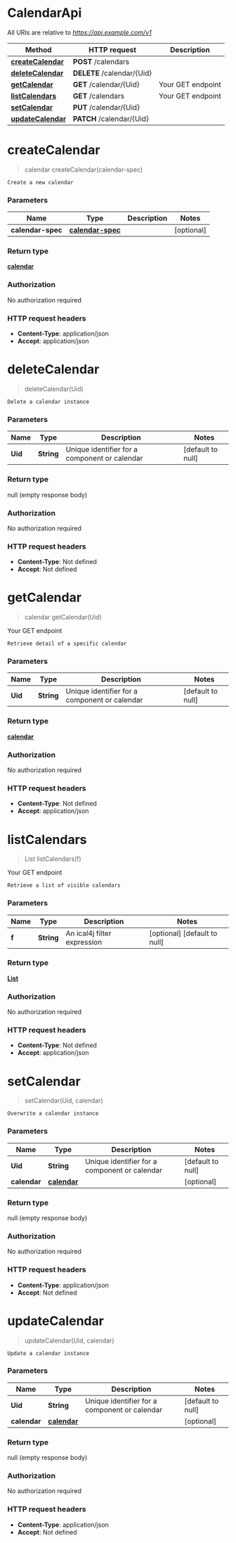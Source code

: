 # CalendarApi

All URIs are relative to *https://api.example.com/v1*

Method | HTTP request | Description
------------- | ------------- | -------------
[**createCalendar**](CalendarApi.md#createCalendar) | **POST** /calendars | 
[**deleteCalendar**](CalendarApi.md#deleteCalendar) | **DELETE** /calendar/{Uid} | 
[**getCalendar**](CalendarApi.md#getCalendar) | **GET** /calendar/{Uid} | Your GET endpoint
[**listCalendars**](CalendarApi.md#listCalendars) | **GET** /calendars | Your GET endpoint
[**setCalendar**](CalendarApi.md#setCalendar) | **PUT** /calendar/{Uid} | 
[**updateCalendar**](CalendarApi.md#updateCalendar) | **PATCH** /calendar/{Uid} | 


<a name="createCalendar"></a>
# **createCalendar**
> calendar createCalendar(calendar-spec)



    Create a new calendar

### Parameters

Name | Type | Description  | Notes
------------- | ------------- | ------------- | -------------
 **calendar-spec** | [**calendar-spec**](../Models/calendar-spec.md)|  | [optional]

### Return type

[**calendar**](../Models/calendar.md)

### Authorization

No authorization required

### HTTP request headers

- **Content-Type**: application/json
- **Accept**: application/json

<a name="deleteCalendar"></a>
# **deleteCalendar**
> deleteCalendar(Uid)



    Delete a calendar instance

### Parameters

Name | Type | Description  | Notes
------------- | ------------- | ------------- | -------------
 **Uid** | **String**| Unique identifier for a component or calendar | [default to null]

### Return type

null (empty response body)

### Authorization

No authorization required

### HTTP request headers

- **Content-Type**: Not defined
- **Accept**: Not defined

<a name="getCalendar"></a>
# **getCalendar**
> calendar getCalendar(Uid)

Your GET endpoint

    Retrieve detail of a specific calendar

### Parameters

Name | Type | Description  | Notes
------------- | ------------- | ------------- | -------------
 **Uid** | **String**| Unique identifier for a component or calendar | [default to null]

### Return type

[**calendar**](../Models/calendar.md)

### Authorization

No authorization required

### HTTP request headers

- **Content-Type**: Not defined
- **Accept**: application/json

<a name="listCalendars"></a>
# **listCalendars**
> List listCalendars(f)

Your GET endpoint

    Retrieve a list of visible calendars

### Parameters

Name | Type | Description  | Notes
------------- | ------------- | ------------- | -------------
 **f** | **String**| An ical4j filter expression | [optional] [default to null]

### Return type

[**List**](../Models/calendar.md)

### Authorization

No authorization required

### HTTP request headers

- **Content-Type**: Not defined
- **Accept**: application/json

<a name="setCalendar"></a>
# **setCalendar**
> setCalendar(Uid, calendar)



    Overwrite a calendar instance

### Parameters

Name | Type | Description  | Notes
------------- | ------------- | ------------- | -------------
 **Uid** | **String**| Unique identifier for a component or calendar | [default to null]
 **calendar** | [**calendar**](../Models/calendar.md)|  | [optional]

### Return type

null (empty response body)

### Authorization

No authorization required

### HTTP request headers

- **Content-Type**: application/json
- **Accept**: Not defined

<a name="updateCalendar"></a>
# **updateCalendar**
> updateCalendar(Uid, calendar)



    Update a calendar instance

### Parameters

Name | Type | Description  | Notes
------------- | ------------- | ------------- | -------------
 **Uid** | **String**| Unique identifier for a component or calendar | [default to null]
 **calendar** | [**calendar**](../Models/calendar.md)|  | [optional]

### Return type

null (empty response body)

### Authorization

No authorization required

### HTTP request headers

- **Content-Type**: application/json
- **Accept**: Not defined


